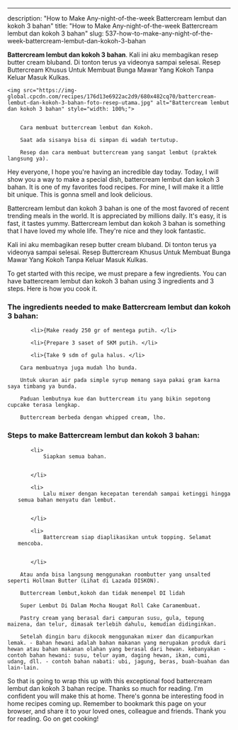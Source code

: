 ---
description: "How to Make Any-night-of-the-week Battercream lembut dan kokoh 3 bahan"
title: "How to Make Any-night-of-the-week Battercream lembut dan kokoh 3 bahan"
slug: 537-how-to-make-any-night-of-the-week-battercream-lembut-dan-kokoh-3-bahan

<p>
	<strong>Battercream lembut dan kokoh 3 bahan</strong>. 
	Kali ini aku membagikan resep butter cream bluband. Di tonton terus ya videonya sampai selesai. Resep Buttercream Khusus Untuk Membuat Bunga Mawar Yang Kokoh Tanpa Keluar Masuk Kulkas.
</p>
<p>
	
	<img src="https://img-global.cpcdn.com/recipes/176d13e6922ac2d9/680x482cq70/battercream-lembut-dan-kokoh-3-bahan-foto-resep-utama.jpg" alt="Battercream lembut dan kokoh 3 bahan" style="width: 100%;">
	
	
		Cara membuat buttercream lembut dan Kokoh.
	
		Saat ada sisanya bisa di simpan di wadah tertutup.
	
		Resep dan cara membuat buttercream yang sangat lembut (praktek langsung ya).
	
</p>
<p>
	Hey everyone, I hope you're having an incredible day today. Today, I will show you a way to make a special dish, battercream lembut dan kokoh 3 bahan. It is one of my favorites food recipes. For mine, I will make it a little bit unique. This is gonna smell and look delicious.
</p>
	
<p>
	Battercream lembut dan kokoh 3 bahan is one of the most favored of recent trending meals in the world. It is appreciated by millions daily. It's easy, it is fast, it tastes yummy. Battercream lembut dan kokoh 3 bahan is something that I have loved my whole life. They're nice and they look fantastic.
</p>
<p>
	Kali ini aku membagikan resep butter cream bluband. Di tonton terus ya videonya sampai selesai. Resep Buttercream Khusus Untuk Membuat Bunga Mawar Yang Kokoh Tanpa Keluar Masuk Kulkas.
</p>

<p>
To get started with this recipe, we must prepare a few ingredients. You can have battercream lembut dan kokoh 3 bahan using 3 ingredients and 3 steps. Here is how you cook it.
</p>

<h3>The ingredients needed to make Battercream lembut dan kokoh 3 bahan:</h3>

<ol>
	
		<li>{Make ready 250 gr of mentega putih. </li>
	
		<li>{Prepare 3 saset of SKM putih. </li>
	
		<li>{Take 9 sdm of gula halus. </li>
	
</ol>
<p>
	
		Cara membuatnya juga mudah lho bunda.
	
		Untuk ukuran air pada simple syrup memang saya pakai gram karna saya timbang ya bunda.
	
		Paduan lembutnya kue dan buttercream itu yang bikin sepotong cupcake terasa lengkap.
	
		Buttercream berbeda dengan whipped cream, lho.
	
</p>

<h3>Steps to make Battercream lembut dan kokoh 3 bahan:</h3>

<ol>
	
		<li>
			Siapkan semua bahan.
			
			
		</li>
	
		<li>
			Lalu mixer dengan kecepatan terendah sampai ketinggi hingga semua bahan menyatu dan lembut.
			
			
		</li>
	
		<li>
			Battercream siap diaplikasikan untuk topping. Selamat mencoba.
			
			
		</li>
	
</ol>

<p>
	
		Atau anda bisa langsung menggunakan roombutter yang unsalted seperti Hollman Butter (Lihat di Lazada DISKON).
	
		Buttercream lembut,kokoh dan tidak menempel DI lidah
	
		Super Lembut Di Dalam Mocha Nougat Roll Cake Caramembuat.
	
		Pastry cream yang berasal dari campuran susu, gula, tepung maizena, dan telur, dimasak terlebih dahulu, kemudian didinginkan.
	
		Setelah dingin baru dikocok menggunakan mixer dan dicampurkan lemak. - Bahan hewani adalah bahan makanan yang merupakan produk dari hewan atau bahan makanan olahan yang berasal dari hewan. kebanyakan - contoh bahan hewani: susu, telur ayam, daging hewan, ikan, cumi, udang, dll. - contoh bahan nabati: ubi, jagung, beras, buah-buahan dan lain-lain.
	
</p>

<p>
	So that is going to wrap this up with this exceptional food battercream lembut dan kokoh 3 bahan recipe. Thanks so much for reading. I'm confident you will make this at home. There's gonna be interesting food in home recipes coming up. Remember to bookmark this page on your browser, and share it to your loved ones, colleague and friends. Thank you for reading. Go on get cooking!
</p>
